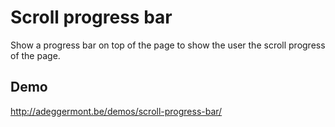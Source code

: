 # Scroll progress bar

Show a progress bar on top of the page to show the user the scroll progress of the page.

## Demo
http://adeggermont.be/demos/scroll-progress-bar/